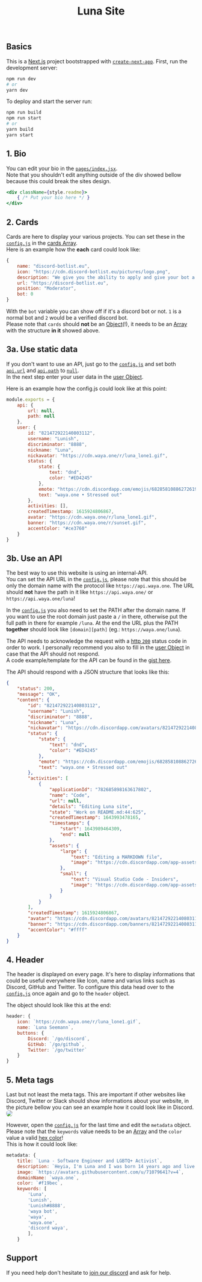 <h1 align="center">Luna Site</h1>


<br />

## Basics
This is a [Next.js](https://nextjs.org/) project bootstrapped with [`create-next-app`](https://github.com/vercel/next.js/tree/canary/packages/create-next-app).
First, run the development server:

```bash
npm run dev
# or
yarn dev
```

To deploy and start the server run:

```bash
npm run build
npm run start
# or
yarn build
yarn start
```

## 1. Bio
You can edit your bio in the [`pages/index.jsx`](https://github.com/Luna-devv/luna-site/blob/main/config.js#L44). <br />
Note that you shouldn't edit anything outside of the div showed bellow because this could break the sites design.
```jsx
<div className={style.readme}>
    { /* Put your bio here */ }
</div>
```

## 2. Cards
Cards are here to display your various projects. You can set these in the [`config.js`](https://github.com/Luna-devv/luna-site/blob/main/config.js) in the [cards Array](https://github.com/Luna-devv/luna-site/blob/main/config.js#L26). <br />
Here is an example how the **each** card could look like:
```js
{
    name: "discord-botlist.eu",
    icon: "https://cdn.discord-botlist.eu/pictures/logo.png",
    description: "We give you the ability to apply and give your bot a page on our site.",
    url: "https://discord-botlist.eu",
    position: "Moderator",
    bot: 0
}
```
With the `bot` variable you can show off if it's a discord bot or not. `1` is a normal bot and `2` would be a verified discord bot. <br />
Please note that `cards` should **not** be an [Object](https://www.w3schools.com/js/js_objects.asp)(!), it needs to be an [Array](https://www.w3schools.com/js/js_arrays.asp) with the structure __in it__ showed above.


## 3a. Use static data
If you don't want to use an API, just go to the [`config.js`](https://github.com/Luna-devv/luna-site/blob/main/config.js) and set both [`api.url`]((https://github.com/Luna-devv/luna-site/blob/main/config.js#L3)) and [`api.path`]((https://github.com/Luna-devv/luna-site/blob/main/config.js#L4)) to [`null`](https://developer.mozilla.org/en-US/docs/Web/JavaScript/Reference/Global_Objects/null). <br />
 In the next step enter your user data in the [user Object](https://github.com/Luna-devv/luna-site/blob/main/config.js#L6). <br />

Here is an example how the config.js could look like at this point:
```js
module.exports = {
    api: {
        url: null,
        path: null
    },
    user: {
        id: "821472922140803112",
        username: "Lunish",
        discriminator: "8888",
        nickname: "Luna",
        nickavatar: "https://cdn.waya.one/r/luna_lone1.gif",
        status: {
            state: {
                text: "dnd",
                color: "#ED4245"
            },
            emote: "https://cdn.discordapp.com/emojis/682858108862726191.gif?size=2048",
            text: "waya.one • Stressed out"
        },
        activities: [],
        createdTimestamp: 1615924806867,
        avatar: "https://cdn.waya.one/r/luna_lone1.gif",
        banner: "https://cdn.waya.one/r/sunset.gif",
        accentColor: "#ce3760"
    }
}

```

## 3b. Use an API
The best way to use this website is using an internal-API. <br />
You can set the API URL in the [`config.js`](https://github.com/Luna-devv/luna-site/blob/main/config.js#L3), please note that this should be only the domain name with the protocol like `https://api.waya.one`. The URL should __**not**__ have the path in it like `https://api.waya.one/` or `https://api.waya.one/luna`! <br />

In the [`config.js`](https://github.com/Luna-devv/luna-site/blob/main/config.js#L4) you also need to set the PATH after the domain name. If you want to use the root domain just paste a `/` in there, otherwise put the full path in there for example `/luna`. At the end the URL plus the PATH __together__ should look like `[domain][path]` (eg.: `https://waya.one/luna`). <br />

The API needs to acknowledge the request with a [http `200`](https://developer.mozilla.org/en-US/docs/Web/HTTP/Status/200) status code in order to work. I personally recommend you also to fill in the [user Object](https://github.com/Luna-devv/luna-site/blob/main/README.md#3a-use-static-data) in case that the API should not respond. <br />
A code example/template for the API can be found in the [gist here](https://gist.github.com/Luna-devv/5793ced1319f4fc3a6c713bfb89f9854). <br />

The API should respond with a JSON structure that looks like this: 
```json
{
    "status": 200,
    "message": "OK",
    "content": {
        "id": "821472922140803112",
        "username": "Lunish",
        "discriminator": "8888",
        "nickname": "Luna",
        "nickavatar": "https://cdn.discordapp.com/avatars/821472922140803112/a_5225c26456cd6d1d03b5f6af645d2488.gif?size=2048",
        "status": {
            "state": {
                "text": "dnd",
                "color": "#ED4245"
            },
            "emote": "https://cdn.discordapp.com/emojis/682858108862726191.gif?size=2048",
            "text": "waya.one • Stressed out"
        },
        "activities": [
            {
                "applicationId": "782685898163617802",
                "name": "Code",
                "url": null,
                "details": "Editing Luna site",
                "state": "Work on README.md:44:625",
                "createdTimestamp": 1643993478165,
                "timestamps": {
                    "start": 1643989464309,
                    "end": null
                },
                "assets": {
                    "large": {
                        "text": "Editing a MARKDOWN file",
                        "image": "https://cdn.discordapp.com/app-assets/782685898163617802/810647037598760991.png"
                    },
                    "small": {
                        "text": "Visual Studio Code - Insiders",
                        "image": "https://cdn.discordapp.com/app-assets/782685898163617802/810652286233083974.png"
                    }
                }
            }
        ],
        "createdTimestamp": 1615924806867,
        "avatar": "https://cdn.discordapp.com/avatars/821472922140803112/a_5225c26456cd6d1d03b5f6af645d2488.gif?size=2048",
        "banner": "https://cdn.discordapp.com/banners/821472922140803112/a_bb8eb557242c1923d82d86cef14bcc4a.gif?size=600",
        "accentColor": "#ffff"
    }
}
```

## 4. Header
The header is displayed on every page. It's here to display informations that could be useful everywhere like Icon, name and varius links such as Discord, GitHub and Twitter. To configure this data head over to the [`config.js`](https://github.com/Luna-devv/luna-site/blob/main/config.js#L57) once again and go to the `header` object. <br />

The object should look like this at the end:
```js
header: {
    icon: `https://cdn.waya.one/r/luna_lone1.gif`,
    name: `Luna Seemann`,
    buttons: {
        Discord: `/go/discord`,
        GitHub: `/go/github`,
        Twitter: `/go/twitter`
    }
}
```

## 5. Meta tags
Last but not least the meta tags. This are important if other websites like Discord, Twitter or Slack should show informations about your website, in the picture bellow you can see an example how it could look like in Discord.
<img src='https://cdn.waya.one/r/1645794994.png' style='border-radius: 0.4rem; max-height: 8rem;' /> <br />

However, open the [`config.js`](https://github.com/Luna-devv/luna-site/blob/main/config.js#L66) for the last time and edit the `metadata` object.
Please note that the `keywords` value needs to be an [Array](https://www.w3schools.com/js/js_arrays.asp) and the `color` value a valid [hex color](https://htmlcolorcodes.com/color-picker/)! <br />
This is how it could look like:
```js
metadata: {
    title: `Luna - Software Engineer and LGBTQ+ Activist`,
    description: `Heyia, I'm Luna and I was born 14 years ago and live in Austria.`,
    image: `https://avatars.githubusercontent.com/u/71079641?v=4`,
    domainName: `waya.one`,
    color: `#f19bec`,
    keywords: [
        'Luna',
        'Lunish',
        'Lunish#8888',
        'waya bot',
        'waya',
        'waya.one',
        'discord waya',
        ],
    }
```

## Support
If you need help don't hesitate to [join our discord](https://waya.one/go/discord) and ask for help.
